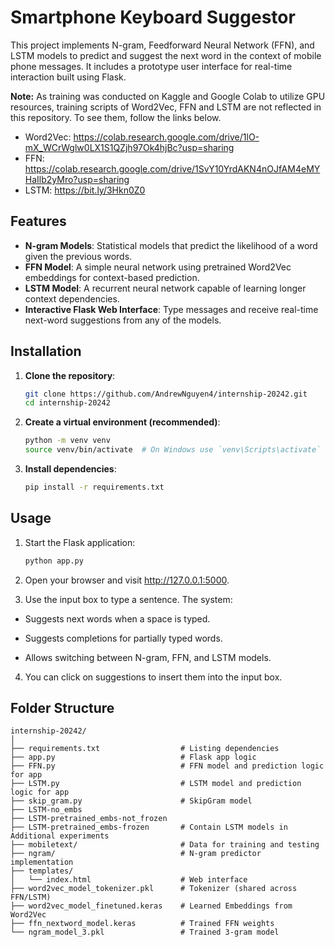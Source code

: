 # Smartphone Keyboard Suggestor

This project implements N-gram, Feedforward Neural Network (FFN), and LSTM models to predict and suggest the next word in the context of mobile phone messages. It includes a prototype user interface for real-time interaction built using Flask.

**Note:** As training was conducted on Kaggle and Google Colab to utilize GPU resources, training scripts of Word2Vec, FFN and LSTM are not reflected in this repository. To see them, follow the links below.
- Word2Vec: https://colab.research.google.com/drive/1lO-mX_WCrWglw0LX1S1QZjh97Ok4hjBc?usp=sharing
- FFN: https://colab.research.google.com/drive/1SvY10YrdAKN4nOJfAM4eMYHaIlb2yMro?usp=sharing
- LSTM: https://bit.ly/3Hkn0Z0

## Features

- **N-gram Models**: Statistical models that predict the likelihood of a word given the previous words.
- **FFN Model**: A simple neural network using pretrained Word2Vec embeddings for context-based prediction.
- **LSTM Model**: A recurrent neural network capable of learning longer context dependencies.
- **Interactive Flask Web Interface**: Type messages and receive real-time next-word suggestions from any of the models.


## Installation

1. **Clone the repository**:
    ```sh
    git clone https://github.com/AndrewNguyen4/internship-20242.git
    cd internship-20242
    ```

2. **Create a virtual environment (recommended)**:
    ```sh
    python -m venv venv
    source venv/bin/activate  # On Windows use `venv\Scripts\activate`
    ```

3. **Install dependencies**:
    ```sh
    pip install -r requirements.txt
    ```
    

## Usage
1. Start the Flask application:
    ```sh
    python app.py
    ```

2. Open your browser and visit http://127.0.0.1:5000.
    
3. Use the input box to type a sentence. The system:

- Suggests next words when a space is typed.

- Suggests completions for partially typed words.

- Allows switching between N-gram, FFN, and LSTM models.

4. You can click on suggestions to insert them into the input box.
	   
## Folder Structure

```
internship-20242/
│
├── requirements.txt                  # Listing dependencies
├── app.py                            # Flask app logic
├── FFN.py                            # FFN model and prediction logic for app
├── LSTM.py                           # LSTM model and prediction logic for app
├── skip_gram.py                      # SkipGram model
├── LSTM-no_embs
├── LSTM-pretrained_embs-not_frozen
├── LSTM-pretrained_embs-frozen       # Contain LSTM models in Additional experiments
├── mobiletext/                       # Data for training and testing
├── ngram/                            # N-gram predictor implementation
├── templates/
│   └── index.html                    # Web interface
├── word2vec_model_tokenizer.pkl      # Tokenizer (shared across FFN/LSTM)
├── word2vec_model_finetuned.keras    # Learned Embeddings from Word2Vec
├── ffn_nextword_model.keras          # Trained FFN weights
└── ngram_model_3.pkl                 # Trained 3-gram model
```